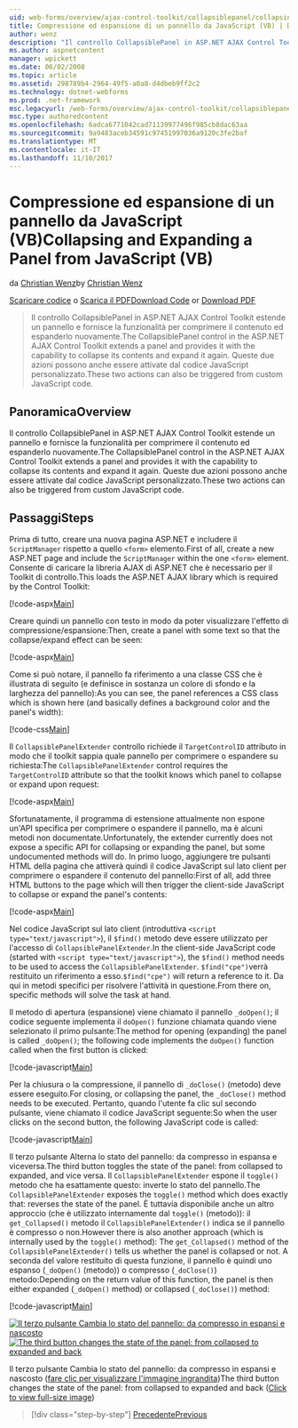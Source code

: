 ```yaml
---
uid: web-forms/overview/ajax-control-toolkit/collapsiblepanel/collapsing-and-expanding-a-panel-from-javascript-vb
title: Compressione ed espansione di un pannello da JavaScript (VB) | Documenti Microsoft
author: wenz
description: "Il controllo CollapsiblePanel in ASP.NET AJAX Control Toolkit estende un pannello e fornisce la funzionalità per comprimere il contenuto ed espanderlo un..."
ms.author: aspnetcontent
manager: wpickett
ms.date: 06/02/2008
ms.topic: article
ms.assetid: 298789b4-2964-49f5-a0a8-d4dbeb9ff2c2
ms.technology: dotnet-webforms
ms.prod: .net-framework
msc.legacyurl: /web-forms/overview/ajax-control-toolkit/collapsiblepanel/collapsing-and-expanding-a-panel-from-javascript-vb
msc.type: authoredcontent
ms.openlocfilehash: 6adca6771042cad71139977496f985cb8dac63aa
ms.sourcegitcommit: 9a9483aceb34591c97451997036a9120c3fe2baf
ms.translationtype: MT
ms.contentlocale: it-IT
ms.lasthandoff: 11/10/2017
---
```

<a name="collapsing-and-expanding-a-panel-from-javascript-vb"></a><span data-ttu-id="2e8d7-103">Compressione ed espansione di un pannello da JavaScript (VB)</span><span class="sxs-lookup"><span data-stu-id="2e8d7-103">Collapsing and Expanding a Panel from JavaScript (VB)</span></span>
====================
<span data-ttu-id="2e8d7-104">da [Christian Wenz](https://github.com/wenz)</span><span class="sxs-lookup"><span data-stu-id="2e8d7-104">by [Christian Wenz](https://github.com/wenz)</span></span>

<span data-ttu-id="2e8d7-105">[Scaricare codice](http://download.microsoft.com/download/8/a/a/8aab3c3e-de6f-463f-805c-5fda567eef6e/CollapsiblePanel1.vb.zip) o [Scarica il PDF](http://download.microsoft.com/download/b/6/a/b6ae89ee-df69-4c87-9bfb-ad1eb2b23373/collapsiblepanel1VB.pdf)</span><span class="sxs-lookup"><span data-stu-id="2e8d7-105">[Download Code](http://download.microsoft.com/download/8/a/a/8aab3c3e-de6f-463f-805c-5fda567eef6e/CollapsiblePanel1.vb.zip) or [Download PDF](http://download.microsoft.com/download/b/6/a/b6ae89ee-df69-4c87-9bfb-ad1eb2b23373/collapsiblepanel1VB.pdf)</span></span>

> <span data-ttu-id="2e8d7-106">Il controllo CollapsiblePanel in ASP.NET AJAX Control Toolkit estende un pannello e fornisce la funzionalità per comprimere il contenuto ed espanderlo nuovamente.</span><span class="sxs-lookup"><span data-stu-id="2e8d7-106">The CollapsiblePanel control in the ASP.NET AJAX Control Toolkit extends a panel and provides it with the capability to collapse its contents and expand it again.</span></span> <span data-ttu-id="2e8d7-107">Queste due azioni possono anche essere attivate dal codice JavaScript personalizzato.</span><span class="sxs-lookup"><span data-stu-id="2e8d7-107">These two actions can also be triggered from custom JavaScript code.</span></span>


## <a name="overview"></a><span data-ttu-id="2e8d7-108">Panoramica</span><span class="sxs-lookup"><span data-stu-id="2e8d7-108">Overview</span></span>

<span data-ttu-id="2e8d7-109">Il controllo CollapsiblePanel in ASP.NET AJAX Control Toolkit estende un pannello e fornisce la funzionalità per comprimere il contenuto ed espanderlo nuovamente.</span><span class="sxs-lookup"><span data-stu-id="2e8d7-109">The CollapsiblePanel control in the ASP.NET AJAX Control Toolkit extends a panel and provides it with the capability to collapse its contents and expand it again.</span></span> <span data-ttu-id="2e8d7-110">Queste due azioni possono anche essere attivate dal codice JavaScript personalizzato.</span><span class="sxs-lookup"><span data-stu-id="2e8d7-110">These two actions can also be triggered from custom JavaScript code.</span></span>

## <a name="steps"></a><span data-ttu-id="2e8d7-111">Passaggi</span><span class="sxs-lookup"><span data-stu-id="2e8d7-111">Steps</span></span>

<span data-ttu-id="2e8d7-112">Prima di tutto, creare una nuova pagina ASP.NET e includere il `ScriptManager` rispetto a quello `<form>` elemento.</span><span class="sxs-lookup"><span data-stu-id="2e8d7-112">First of all, create a new ASP.NET page and include the `ScriptManager` within the one `<form>` element.</span></span> <span data-ttu-id="2e8d7-113">Consente di caricare la libreria AJAX di ASP.NET che è necessario per il Toolkit di controllo.</span><span class="sxs-lookup"><span data-stu-id="2e8d7-113">This loads the ASP.NET AJAX library which is required by the Control Toolkit:</span></span>

[!code-aspx[Main](collapsing-and-expanding-a-panel-from-javascript-vb/samples/sample1.aspx)]

<span data-ttu-id="2e8d7-114">Creare quindi un pannello con testo in modo da poter visualizzare l'effetto di compressione/espansione:</span><span class="sxs-lookup"><span data-stu-id="2e8d7-114">Then, create a panel with some text so that the collapse/expand effect can be seen:</span></span>

[!code-aspx[Main](collapsing-and-expanding-a-panel-from-javascript-vb/samples/sample2.aspx)]

<span data-ttu-id="2e8d7-115">Come si può notare, il pannello fa riferimento a una classe CSS che è illustrata di seguito (e definisce in sostanza un colore di sfondo e la larghezza del pannello):</span><span class="sxs-lookup"><span data-stu-id="2e8d7-115">As you can see, the panel references a CSS class which is shown here (and basically defines a background color and the panel's width):</span></span>

[!code-css[Main](collapsing-and-expanding-a-panel-from-javascript-vb/samples/sample3.css)]

<span data-ttu-id="2e8d7-116">Il `CollapsiblePanelExtender` controllo richiede il `TargetControlID` attributo in modo che il toolkit sappia quale pannello per comprimere o espandere su richiesta:</span><span class="sxs-lookup"><span data-stu-id="2e8d7-116">The `CollapsiblePanelExtender` control requires the `TargetControlID` attribute so that the toolkit knows which panel to collapse or expand upon request:</span></span>

[!code-aspx[Main](collapsing-and-expanding-a-panel-from-javascript-vb/samples/sample4.aspx)]

<span data-ttu-id="2e8d7-117">Sfortunatamente, il programma di estensione attualmente non espone un'API specifica per comprimere o espandere il pannello, ma è alcuni metodi non documentate.</span><span class="sxs-lookup"><span data-stu-id="2e8d7-117">Unfortunately, the extender currently does not expose a specific API for collapsing or expanding the panel, but some undocumented methods will do.</span></span> <span data-ttu-id="2e8d7-118">In primo luogo, aggiungere tre pulsanti HTML della pagina che attiverà quindi il codice JavaScript sul lato client per comprimere o espandere il contenuto del pannello:</span><span class="sxs-lookup"><span data-stu-id="2e8d7-118">First of all, add three HTML buttons to the page which will then trigger the client-side JavaScript to collapse or expand the panel's contents:</span></span>

[!code-aspx[Main](collapsing-and-expanding-a-panel-from-javascript-vb/samples/sample5.aspx)]

<span data-ttu-id="2e8d7-119">Nel codice JavaScript sul lato client (introduttiva `<script type="text/javascript">`), il `$find()` metodo deve essere utilizzato per l'accesso di `CollapsiblePanelExtender`.</span><span class="sxs-lookup"><span data-stu-id="2e8d7-119">In the client-side JavaScript code (started with `<script type="text/javascript">`), the `$find()` method needs to be used to access the `CollapsiblePanelExtender`.</span></span> <span data-ttu-id="2e8d7-120">`$find("cpe")`verrà restituito un riferimento a esso.</span><span class="sxs-lookup"><span data-stu-id="2e8d7-120">`$find("cpe")` will return a reference to it.</span></span> <span data-ttu-id="2e8d7-121">Da qui in metodi specifici per risolvere l'attività in questione.</span><span class="sxs-lookup"><span data-stu-id="2e8d7-121">From there on, specific methods will solve the task at hand.</span></span>

<span data-ttu-id="2e8d7-122">Il metodo di apertura (espansione) viene chiamato il pannello `_doOpen()`; il codice seguente implementa il `doOpen()` funzione chiamata quando viene selezionato il primo pulsante:</span><span class="sxs-lookup"><span data-stu-id="2e8d7-122">The method for opening (expanding) the panel is called `_doOpen()`; the following code implements the `doOpen()` function called when the first button is clicked:</span></span>

[!code-javascript[Main](collapsing-and-expanding-a-panel-from-javascript-vb/samples/sample6.js)]

<span data-ttu-id="2e8d7-123">Per la chiusura o la compressione, il pannello di `_doClose()` (metodo) deve essere eseguito.</span><span class="sxs-lookup"><span data-stu-id="2e8d7-123">For closing, or collapsing the panel, the `_doClose()` method needs to be executed.</span></span> <span data-ttu-id="2e8d7-124">Pertanto, quando l'utente fa clic sul secondo pulsante, viene chiamato il codice JavaScript seguente:</span><span class="sxs-lookup"><span data-stu-id="2e8d7-124">So when the user clicks on the second button, the following JavaScript code is called:</span></span>

[!code-javascript[Main](collapsing-and-expanding-a-panel-from-javascript-vb/samples/sample7.js)]

<span data-ttu-id="2e8d7-125">Il terzo pulsante Alterna lo stato del pannello: da compresso in espansa e viceversa.</span><span class="sxs-lookup"><span data-stu-id="2e8d7-125">The third button toggles the state of the panel: from collapsed to expanded, and vice versa.</span></span> <span data-ttu-id="2e8d7-126">Il `CollapsiblePanelExtender` espone il `toggle()` metodo che ha esattamente questo: inverte lo stato del pannello.</span><span class="sxs-lookup"><span data-stu-id="2e8d7-126">The `CollapsiblePanelExtender` exposes the `toggle()` method which does exactly that: reverses the state of the panel.</span></span> <span data-ttu-id="2e8d7-127">È tuttavia disponibile anche un altro approccio (che è utilizzato internamente dal `toggle()` (metodo)): il `get_Collapsed()` metodo il `CollapsiblePanelExtender()` indica se il pannello è compresso o non.</span><span class="sxs-lookup"><span data-stu-id="2e8d7-127">However there is also another approach (which is internally used by the `toggle()` method): The `get_Collapsed()` method of the `CollapsiblePanelExtender()` tells us whether the panel is collapsed or not.</span></span> <span data-ttu-id="2e8d7-128">A seconda del valore restituito di questa funzione, il pannello è quindi uno espanso (`_doOpen()` (metodo)) o compresso (`_doClose()`) metodo:</span><span class="sxs-lookup"><span data-stu-id="2e8d7-128">Depending on the return value of this function, the panel is then either expanded (`_doOpen()` method) or collapsed (`_doClose()`) method:</span></span>

[!code-javascript[Main](collapsing-and-expanding-a-panel-from-javascript-vb/samples/sample8.js)]


<span data-ttu-id="2e8d7-129">[![Il terzo pulsante Cambia lo stato del pannello: da compresso in espansi e nascosto](collapsing-and-expanding-a-panel-from-javascript-vb/_static/image2.png)](collapsing-and-expanding-a-panel-from-javascript-vb/_static/image1.png)</span><span class="sxs-lookup"><span data-stu-id="2e8d7-129">[![The third button changes the state of the panel: from collapsed to expanded and back](collapsing-and-expanding-a-panel-from-javascript-vb/_static/image2.png)](collapsing-and-expanding-a-panel-from-javascript-vb/_static/image1.png)</span></span>

<span data-ttu-id="2e8d7-130">Il terzo pulsante Cambia lo stato del pannello: da compresso in espansi e nascosto ([fare clic per visualizzare l'immagine ingrandita](collapsing-and-expanding-a-panel-from-javascript-vb/_static/image3.png))</span><span class="sxs-lookup"><span data-stu-id="2e8d7-130">The third button changes the state of the panel: from collapsed to expanded and back ([Click to view full-size image](collapsing-and-expanding-a-panel-from-javascript-vb/_static/image3.png))</span></span>

>[!div class="step-by-step"]
[<span data-ttu-id="2e8d7-131">Precedente</span><span class="sxs-lookup"><span data-stu-id="2e8d7-131">Previous</span></span>](collapsing-and-expanding-a-panel-from-javascript-cs.md)
